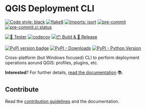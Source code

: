 # QGIS Deployment CLI

[![Code style: black](https://img.shields.io/badge/code%20style-black-000000.svg)](https://github.com/psf/black)
[![flake8](https://img.shields.io/badge/linter-flake8-green)](https://flake8.pycqa.org/)
[![Imports: isort](https://img.shields.io/badge/%20imports-isort-%231674b1?style=flat&labelColor=ef8336)](https://pycqa.github.io/isort/)
[![pre-commit](https://img.shields.io/badge/pre--commit-enabled-brightgreen?logo=pre-commit&logoColor=white)](https://github.com/pre-commit/pre-commit)
[![pre-commit.ci status](https://results.pre-commit.ci/badge/github/Guts/qgis-deployment-cli/main.svg)](https://results.pre-commit.ci/latest/github/Guts/qgis-deployment-cli/main)

[![🎳 Tester](https://github.com/Guts/qgis-deployment-cli/actions/workflows/tests.yml/badge.svg)](https://github.com/Guts/qgis-deployment-cli/actions/workflows/tests.yml)
[![codecov](https://codecov.io/gh/Guts/qgis-deployment-cli/branch/main/graph/badge.svg?token=ZHGRNMA7TV)](https://codecov.io/gh/Guts/qgis-deployment-cli)
[![📦 Build & 🚀 Release](https://github.com/Guts/qgis-deployment-cli/actions/workflows/build_release.yml/badge.svg?branch=main)](https://github.com/Guts/qgis-deployment-cli/actions/workflows/build_release.yml)

[![PyPi version badge](https://badgen.net/pypi/v/qgis-deployment-toolbelt)](https://pypi.org/project/qgis-deployment-toolbelt/)
[![PyPI - Downloads](https://img.shields.io/pypi/dm/qgis-deployment-toolbelt)](https://pypi.org/project/qgis-deployment-toolbelt/)
[![PyPI - Python Version](https://img.shields.io/pypi/pyversions/qgis-deployment-toolbelt)](https://pypi.org/project/qgis-deployment-toolbelt/)

Cross-platform (but Windows focused) CLI to perform deployment operations aorund QGIS: profiles, plugins, etc.

**Interested**? For further details, [read the documentation](https://guts.github.io/qgis-deployment-cli/) :books:.

## Contribute

Read the [contribution guidelines](CONTRIBUTING.md) and the documentation.
